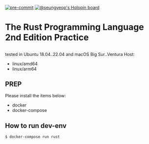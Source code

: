 [![pre-commit](https://github.com/ibm-xaas/dev-env/actions/workflows/pre-commit.yaml/badge.svg?branch=main)](https://github.com/ibm-xaas/dev-env/actions/workflows/pre-commit.yaml)
[![@seungyeop's Holopin board](https://holopin.me/seungyeop)](https://holopin.io/@seungyeop)

# The Rust Programming Language 2nd Edition Practice
##
tested in Ubuntu 18.04..22.04 and macOS Big Sur..Ventura
Host:
- linux/amd64
- linux/arm64

## PREP

Please install the items below:
* docker
* docker-compose

## How to run dev-env
```
$ docker-compose run rust
```
